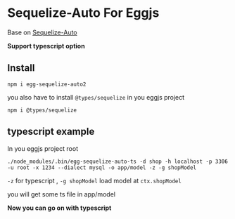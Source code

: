 # Sequelize-Auto For Eggjs
Base on [Sequelize-Auto]('https://github.com/sequelize/sequelize-auto)

**Support typescript option**

## Install
```
npm i egg-sequelize-auto2
```
you also have to install `@types/sequelize` in you eggjs project

```
npm i @types/sequelize
```


## typescript example
In you eggjs project root
```
./node_modules/.bin/egg-sequelize-auto-ts -d shop -h localhost -p 3306 -u root -x 1234 --dialect mysql -o app/model -z -g shopModel
```
`-z` for typescript , `-g shopModel` load model at `ctx.shopModel`

you will get some ts file in app/model 

**Now you can go on with typescript**



